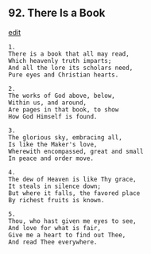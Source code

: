 
## 92.  There Is a Book
[edit](https://docs.google.com/document/d/1PsoeOp34F_54EpV6fdbdMiCQTl4m3LMv/edit?mode=html)




    1.
    There is a book that all may read, 
    Which heavenly truth imparts; 
    And all the lore its scholars need, 
    Pure eyes and Christian hearts. 

    2.
    The works of God above, below, 
    Within us, and around, 
    Are pages in that book, to show 
    How God Himself is found. 

    3.
    The glorious sky, embracing all, 
    Is like the Maker's love, 
    Wherewith encompassed, great and small 
    In peace and order move. 

    4.
    The dew of Heaven is like Thy grace, 
    It steals in silence down; 
    But where it falls, the favored place 
    By richest fruits is known. 

    5.
    Thou, who hast given me eyes to see, 
    And love for what is fair, 
    Give me a heart to find out Thee, 
    And read Thee everywhere.

